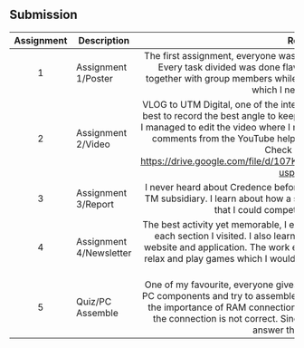 ## Submission
| Assignment | Description  | Reflection |
| :-----: |  ------ | :-----: | 
| 1 | Assignment 1/Poster | The first assignment, everyone was still in great energy and give commitment. Every task divided was done flawlessly. I managed to design the poster together with group members while get to know about the Clarity Techworks, which I never heard before. | 
| 2 | Assignment 2/Video | VLOG to UTM Digital, one of the interesting activity in this course. I give out my best to record the best angle to keep the video aesthetic, which I love to. Then, I managed to edit the video where I not really good at it, but the assignment and comments from the YouTube helped me to improve my video editing skills. Check out the result : https://drive.google.com/file/d/107KGWfxdE1pOuQZz7EijTUsEjs5Tp1Zc/view?usp=drive_link | 
| 3 | Assignment 3/Report | I never heard about Credence before, and the next thing I know is that it is the TM subsidiary. I learn about how a system is developed with required skills so that I could compete to get my dream career. | 
| 4 | Assignment 4/Newsletter | The best activity yet memorable, I experienced the workplace and job scope in each section I visited. I also learned what each language does to create a website and application. The work environment were very calm with a room to relax and play games which I would love to work there if there are chances for me. |
| 5 | Quiz/PC Assemble | One of my favourite, everyone gives their best to remember the connection of PC components and try to assemble while competing with other groups. I learn the importance of RAM connection, which will cause the PC not to start up if the connection is not correct. Since, it is a memorable activity I manage to answer the quiz flawlessly. |
